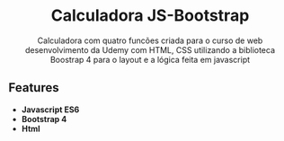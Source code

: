 
<h1 align="center">
Calculadora JS-Bootstrap
</h1>

<p align="center">Calculadora com quatro funcões criada para o curso de web desenvolvimento da Udemy com HTML, CSS utilizando a biblioteca Boostrap 4 para o layout e a lógica feita em javascript</p>


## Features

-  **Javascript ES6** 
-  **Bootstrap 4**  
-  **Html** 


